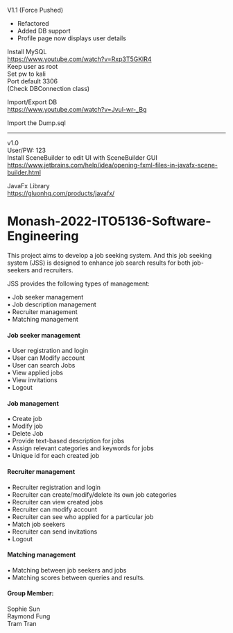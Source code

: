 V1.1 (Force Pushed)<br />

- Refactored<br />
- Added DB support<br />
- Profile page now displays user details<br />

Install MySQL<br />
https://www.youtube.com/watch?v=Rxp3T5GKlR4 <br />
Keep user as root<br />
Set pw to kali<br />
Port default 3306<br />
(Check DBConnection class)<br />

Import/Export DB<br />
https://www.youtube.com/watch?v=Jvul-wr-_Bg <br />

Import the Dump.sql

---
v1.0<br />
User/PW: 123<br />
Install SceneBuilder to edit UI with SceneBuilder GUI<br />
https://www.jetbrains.com/help/idea/opening-fxml-files-in-javafx-scene-builder.html

JavaFx Library<br />
https://gluonhq.com/products/javafx/

# Monash-2022-ITO5136-Software-Engineering
This project aims to develop a job seeking system. And this job seeking system (JSS) is designed to enhance job search results for both job-seekers and recruiters.

JSS provides the following types of management: <br />

•	Job seeker management <br />
•	Job description management <br />
•	Recruiter management <br />
•	Matching management <br />

<h4>Job seeker management</h4>
•	User registration and login <br />
•	User can Modify account <br />
•	User can search Jobs <br />
•	View applied jobs <br />
•	View invitations <br />
•	Logout <br />

<h4>Job management</h4>
•	Create job <br />
•	Modify job <br />
•	Delete Job <br />
•	Provide text-based description for jobs <br />
•	Assign relevant categories and keywords for jobs <br />
•	Unique id for each created job <br />

<h4>Recruiter management</h4>
•	Recruiter registration and login <br />
•	Recruiter can create/modify/delete its own job categories <br />
•	Recruiter can view created jobs <br />
•	Recruiter can modify account <br />
•	Recruiter can see who applied for a particular job <br />
•	Match job seekers <br />
•	Recruiter can send invitations <br />
•	Logout <br />

<h4>Matching management</h4>
•	Matching between job seekers and jobs <br />
•	Matching scores between queries and results. <br />


<h4>Group Member:</h4>
Sophie Sun <br />
Raymond Fung <br />
Tram Tran <br />
